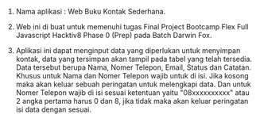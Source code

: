
1. Nama aplikasi : Web Buku Kontak Sederhana.

2. Web ini di buat untuk memenuhi tugas Final Project Bootcamp Flex Full Javascript Hacktiv8 Phase 0 (Prep) pada Batch Darwin Fox.

3. Aplikasi ini dapat menginput data yang diperlukan untuk menyimpan kontak, data yang tersimpan akan tampil pada tabel yang telah tersedia. Data tersebut berupa Nama, Nomer Telepon, Email, Status dan Catatan. Khusus untuk Nama dan Nomer Telepon wajib untuk di isi. Jika kosong maka akan keluar sebuah peringatan untuk melengkapi data. Dan untuk Nomer Telepon wajib di isi sesuai ketentuan yaitu "08xxxxxxxxxx" atau 2 angka pertama harus 0 dan 8, jika tidak maka akan keluar peringatan isi data dengan sesuai.
